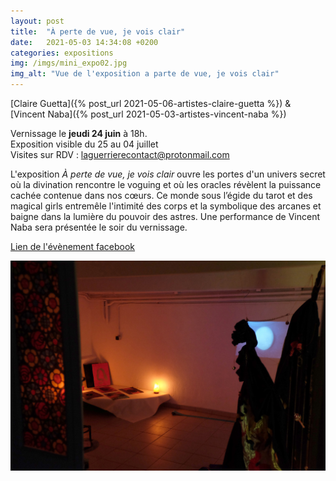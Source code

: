 ```yaml
---
layout: post
title:  "À perte de vue, je vois clair"
date:   2021-05-03 14:34:08 +0200
categories: expositions
img: /imgs/mini_expo02.jpg
img_alt: "Vue de l'exposition a parte de vue, je vois clair"
---
```


[Claire Guetta]({% post_url 2021-05-06-artistes-claire-guetta %}) & [Vincent Naba]({% post_url 2021-05-03-artistes-vincent-naba %})


Vernissage le **jeudi 24 juin** à 18h.  
Exposition visible du 25 au 04 juillet  
Visites sur RDV : laguerrierecontact@protonmail.com

L'exposition *À perte de vue, je vois clair* ouvre les portes d'un univers secret où la divination rencontre le voguing et où les oracles révèlent la puissance cachée contenue dans nos cœurs. Ce monde sous l’égide du tarot et des magical girls entremêle l'intimité des corps et la symbolique des arcanes et baigne dans la lumière du pouvoir des astres.
Une performance de Vincent Naba sera présentée le soir du vernissage.


[Lien de l'évènement facebook](https://www.facebook.com/events/4061422857304107?ref=newsfeed)

![Entrée dans à perte de vue](/imgs/apertedevue01.jpg)
